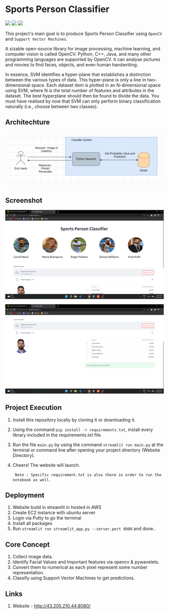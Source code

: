 # Sports Person Classifier

![](https://img.shields.io/badge/Python-3.10.4-E94560) ![](https://img.shields.io/badge/Framework-Stream-0F3460) ![](https://img.shields.io/badge/Data-Web_Scraping-5CB8E4)


This project's main goal is to produce Sports Person Classifier using `OpenCV` and `Support Vector Machines`.

A sizable open-source library for image processing, machine learning, and computer vision is called OpenCV. Python, C++, Java, and many other programming languages are supported by OpenCV. It can analyse pictures and movies to find faces, objects, and even human handwriting.

In essence, SVM identifies a hyper-plane that establishes a distinction between the various types of data. This hyper-plane is only a line in two-dimensional space. Each dataset item is plotted in an N-dimensional space using SVM, where N is the total number of features and attributes in the dataset. The best hyperplane should then be found to divide the data. You must have realised by now that SVM can only perform binary classification naturally (i.e., choose between two classes).
## Architechture

![](Images/3.png)
## Screenshot

![](Images/1.png)

![](Images/2.png)
## Project Execution

1. Install this repository locally by cloning it or downloading it.
2. Using the command `pip install -r requirements.txt`, install every library included in the requirements.txt file.
3. Run the file `main.py` by using the command `streamlit run main.py` at the terminal or command line after opening your project directory (Website Directory).
4. Cheers! The website will launch.

        Note : Specific requirement.txt is also there in order to run the notebook as well.
## Deployment

1. Website build in streamlit in hosted in AWS
2. Create EC2 instance with ubuntu server
3. Login via Putty to go the terminal
4. Install all packages
5. Run `streamlit run streamlit_app.py --server.port 8080` and done..
## Core Concept

1. Collect image data.
2. Identify Facial Values and Important features via opencv & pywavelets.
3. Convert them to numerical as each pixel represent some number representation.
4. Classify using Support Vector Machines to get predictions. 
## Links

1. Website - http://43.205.210.44:8080/ 
